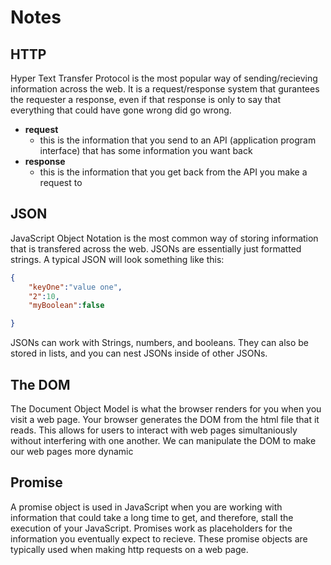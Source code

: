 # Notes

## HTTP
Hyper Text Transfer Protocol is the most popular way of sending/recieving information across the web. It is a request/response system that gurantees the requester a response, even if that response is only to say that everything that could have gone wrong did go wrong.
- **request**
    - this is the information that you send to an API (application program interface) that has some information you want back
- **response**
    - this is the information that you get back from the API you make a request to

## JSON
JavaScript Object Notation is the most common way of storing information that is transfered across the web. JSONs are essentially just formatted strings. A typical JSON will look something like this:
```JSON
{
    "keyOne":"value one",
    "2":10,
    "myBoolean":false

}
```
JSONs can work with Strings, numbers, and booleans. They can also be stored in lists, and you can nest JSONs inside of other JSONs.

## The DOM
The Document Object Model is what the browser renders for you when you visit a web page. Your browser generates the DOM from the html file that it reads. This allows for users to interact with web pages simultaniously without interfering with one another. We can manipulate the DOM to make our web pages more dynamic

## Promise
A promise object is used in JavaScript when you are working with information that could take a long time to get, and therefore, stall the execution of your JavaScript. Promises work as placeholders for the information you eventually expect to recieve. These promise objects are typically used when making http requests on a web page.